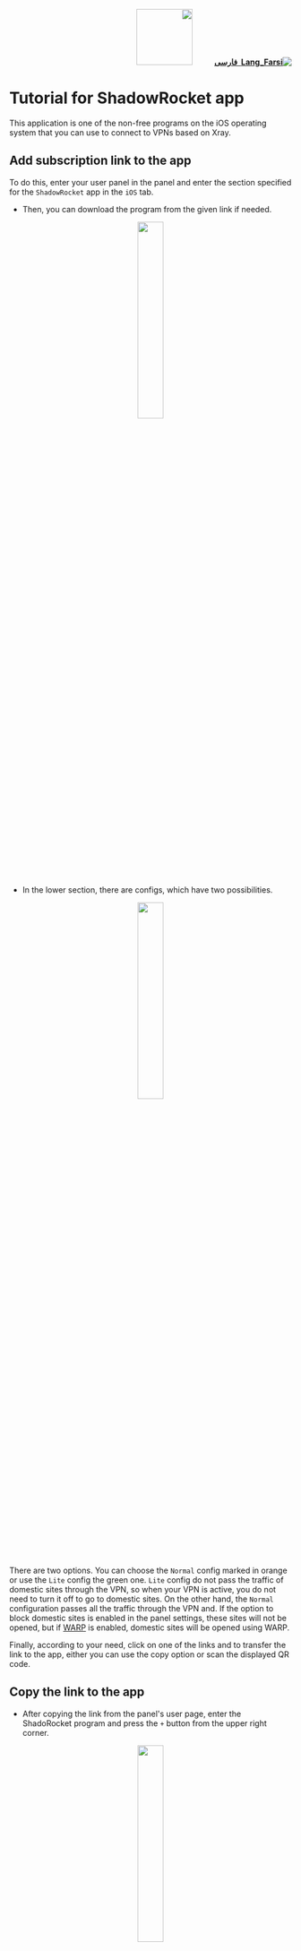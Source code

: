 <div dir="rtl">

[**![Lang_Farsi](https://user-images.githubusercontent.com/125398461/234186932-52f1fa82-52c6-417f-8b37-08fe9250a55f.png) &nbsp;فارسی**](https://github.com/hiddify/hiddify-config/wiki/%D8%A2%D9%85%D9%88%D8%B2%D8%B4-%DA%A9%D8%A7%D8%B1-%D8%A8%D8%A7-%D9%86%D8%B1%D9%85%E2%80%8C%D8%A7%D9%81%D8%B2%D8%A7%D8%B1-ShadowRocket)&nbsp;&nbsp;&nbsp;&nbsp;&nbsp;&nbsp;&nbsp;&nbsp;&nbsp;&nbsp;<a href="https://github.com/hiddify/hiddify-config/wiki/All-tutorials-and-videos"><img width="100" src="https://github.com/hiddify/hiddify-config/assets/125398461/8ac5b906-105c-4b98-acf5-0e12e39e33f6" /></a>

</div>

# Tutorial for ShadowRocket app
This application is one of the non-free programs on the iOS operating system that you can use to connect to VPNs based on Xray.

## Add subscription link to the app
To do this, enter your user panel in the panel and enter the section specified for the `ShadowRocket` app in the `iOS` tab.
- Then, you can download the program from the given link if needed.

<div align=center>

<img width=30% src="https://github.com/hiddify/hiddify-config/assets/125398461/24520888-2489-499d-b0a4-46c297e9f83f" />
</div>

- In the lower section, there are configs, which have two possibilities.



<div align=center>

<img width=30% src="https://github.com/hiddify/hiddify-config/assets/125398461/61500b2d-2947-493e-8a9d-3d8f48cb5e7a" />
</div>

There are two options. You can choose the `Normal` config marked in orange or use the `Lite` config the green one. `Lite` config do not pass the traffic of domestic sites through the VPN, so when your VPN is active, you do not need to turn it off to go to domestic sites. On the other hand, the `Normal` configuration passes all the traffic through the VPN and. If the option to block domestic sites is enabled in the panel settings, these sites will not be opened, but if [WARP](https://github.com/hiddify/hiddify-config/wiki/How-to-activate-WARP-on-the-Hiddify-panel) is enabled, domestic sites will be opened using WARP.

Finally, according to your need, click on one of the links and to transfer the link to the app, either you can use the copy option or scan the displayed QR code.

## Copy the link to the app
- After copying the link from the panel's user page, enter the ShadoRocket program and press the `+` button from the upper right corner.


<div align=center>

<img width=30% src="https://github.com/hiddify/hiddify-config/assets/125398461/d116347f-31bc-4ca9-a1fc-bdb9364e5e74" />
</div>

- Then, on the page that opens, set the `Type` to `Subscribe`, and then copy the link in the `URL` field and click `Save`. By saving this link, all connections will be loaded in the program.


<div align=center>

<img width=30% src="https://github.com/hiddify/hiddify-config/assets/125398461/c087970e-aebc-479d-8b8a-bc54a78cc7f8" />
</div>

## Add link via QR code
- To do this, click on the scanner button on the main page as shown below.

<div align=center>

<img width=30% src="https://github.com/hiddify/hiddify-config/assets/125398461/cee3abfe-db05-4e2c-925d-fa57010d3465" />
</div>


- Then scan the QR Code on the user page. Connections will be added to the app.

## Config test
To test connections, just click on Connectivity Test on the main page of the program.

<div align=center>

<img width=30% src="https://github.com/hiddify/hiddify-config/assets/125398461/49a37a3c-b1f7-48ba-91e2-0a4ac7dc3e5f" />
</div>

If you want to test the configurations more realistically, go to `Settings` in the lower menus and then set `Test Method` to `Connect`. Now, if you take a test, more real results will be shown.

<div align=center>
<img width=30% src="https://github.com/hiddify/hiddify-config/assets/125398461/8760fd19-9056-4c0c-a4a0-aeebd728656f" />
</div>


## Update of subscription and configs
If you want to test the configurations more realistically, go to Settings in the lower menus and then set Test Method to Connect. Now, if you take a test, more real results will be shown.


<div align=center>

<img width=30% src="https://github.com/hiddify/hiddify-config/assets/125398461/0878e805-a24e-4f19-831a-f526b475db4a" />
</div>


## Subscribe settings
In the `Settings` menu, select the `Subscribe` option at the bottom.


## Automatic update when opening the app
For this, select `Update` on Open in `Subscribe`.


<div align=center>

<img width=30% src="https://github.com/hiddify/hiddify-config/assets/125398461/aeb08d16-20d3-424e-8c6d-7d13f06aeb8d" />
</div>


## Automatic update
Turn on the `Auto Background Update` option to automatically update the links at specified time intervals.

<div align=center>

<img width=30% src="https://github.com/hiddify/hiddify-config/assets/125398461/97540ef0-399f-4260-85a1-af0c0594533b" />
</div>


## Sort by ping result
If you want to sort the configurations based on the result of the ping test, select the `Sort by ping` option.


<div align=center>

<img width=30% src="https://github.com/hiddify/hiddify-config/assets/125398461/afeb9a4d-a12f-49f1-aca7-f5eae5c6bed2" />
</div>


## Prevent IP leakage
To do this, activate the `Disable STUN` option in `Settings` and in the `UDP` section.


<div align=center>

<img width=30% src="https://github.com/hiddify/hiddify-config/assets/125398461/3bd81556-4119-4659-8db7-0826bbdbd6ee" />
</div>



## Fix sound problem in some programs
Sometimes it may have happened to you that the sound does not play in some programs like Club House. To fix this problem, you can enter `TCP` from `Settings` and then change your `Fingerprint`.

<div align=center>

<img width=30% src="https://github.com/hiddify/hiddify-config/assets/125398461/fe7a7a27-016c-45b9-92b5-2e9427ba165a" />
</div>




## Activate the app shortcut
Enter the `Shortcuts` section from `Settings`. Here, you can set a voice command for different applications, using that voice command, the desired function will be executed, for example, the program will be executed, and so on.

## Activate Killer Switch
For this, enter the `On Demand` section in `Settings`.


<div align=center>

<img width=30% src="https://github.com/hiddify/hiddify-config/assets/125398461/af641742-dc91-468e-9135-78de911e6703" />
</div>



#### Always On
By turning this option on, your VPN will always be on.

#### On Demand
By turning on this option, when your internet is interrupted, ShadoRoket will disconnect your entire internet to prevent your original IP from being revealed.

#### Disconnect on Sleep
If you enable this option, the VPN will be disconnected after the phone goes to sleep mode.

## Share connection with other devices
Suppose you have a device that cannot install a VPN and needs to be connected to the free Internet. For this, you can use the connection sharing option in ShadRocket. Enter the `Proxy` section in the `Settings` menu and select `Proxy Share`. If you enable the Enable Share option, your VPN will be shared on the specified IP and port.

<div align=center>

<img width=30% src="https://github.com/hiddify/hiddify-config/assets/125398461/d764b726-6ddd-4a5a-aa76-f9ad8165e4f1" />
</div>




To use on another device that is in the same network as your phone, you can enter its proxy settings and enter the IP and port. This device will connect to the free internet without installing any VPN.

## Create load balance
Holding your finger on the home screen and sliding down opens the app's hidden menu.

<div align=center>

<img width=30% src="https://github.com/hiddify/hiddify-config/assets/125398461/59872f56-e9ff-4c50-85a0-65ccd488e704" />
</div>



Press the `+` button to create a load balance.

<div align=center>

<img width=30% src="https://github.com/hiddify/hiddify-config/assets/125398461/b67bc883-e643-465c-85dc-e6eeb719723c" />
</div>






Give a desired name and set the `Type` to `load-balance`. Then, from the `Policy` section, select the configurations that have better ping or even all configurations. In the `Interval` section, you can specify the time between load balance connection tests. In the `Timeout` section, you can also specify the length of time a connection remains disconnected and is still considered valid. But if it's the first time you set this part, you can set the timer settings to default for now. Finally, save.

<div align=center>

<img width=30% src="https://github.com/hiddify/hiddify-config/assets/125398461/be6e132b-d9d4-45ff-ab8a-94b72d764139" />
</div>


Now click on the created load balancer and tap `Test`. With this, the load balance test is performed and its connection is established. By turning ShadowRocket on or off, load balance is also turned on or off.


<div align=center>

<img width=30% src="https://github.com/hiddify/hiddify-config/assets/125398461/819da751-8a46-4ab3-88e2-00a5e0b3f724" />
</div>
